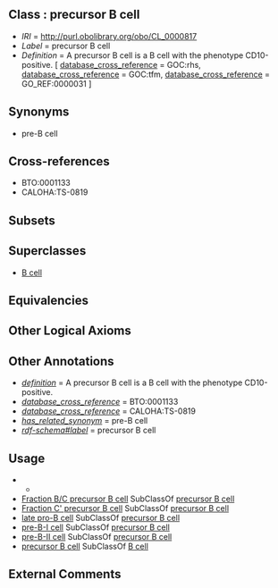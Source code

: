
## Class : precursor B cell

 * *IRI* = http://purl.obolibrary.org/obo/CL_0000817
 * *Label* = precursor B cell
 * *Definition* = A precursor B cell is a B cell with the phenotype CD10-positive. [ [database_cross_reference](../../ef/oboInOwl#hasDbXref.md) = GOC:rhs, [database_cross_reference](../../ef/oboInOwl#hasDbXref.md) = GOC:tfm, [database_cross_reference](../../ef/oboInOwl#hasDbXref.md) = GO_REF:0000031 ]

## Synonyms

 * pre-B cell

## Cross-references

 * BTO:0001133
 * CALOHA:TS-0819

## Subsets


## Superclasses

 * [B cell](../../CL/36/CL_0000236.md)

## Equivalencies


## Other Logical Axioms


## Other Annotations

 * *[definition](../../IAO/15/IAO_0000115.md)* = A precursor B cell is a B cell with the phenotype CD10-positive.
 * *[database_cross_reference](../../ef/oboInOwl#hasDbXref.md)* = BTO:0001133
 * *[database_cross_reference](../../ef/oboInOwl#hasDbXref.md)* = CALOHA:TS-0819
 * *[has_related_synonym](../../ym/oboInOwl#hasRelatedSynonym.md)* = pre-B cell
 * *[rdf-schema#label](../../el/rdf-schema#label.md)* = precursor B cell

## Usage

 * -
 * [Fraction B/C precursor B cell](../../CL/00/CL_0002400.md) SubClassOf [precursor B cell](../../CL/17/CL_0000817.md)
 * [Fraction C' precursor B cell](../../CL/50/CL_0002050.md) SubClassOf [precursor B cell](../../CL/17/CL_0000817.md)
 * [late pro-B cell](../../CL/48/CL_0002048.md) SubClassOf [precursor B cell](../../CL/17/CL_0000817.md)
 * [pre-B-I cell](../../CL/56/CL_0000956.md) SubClassOf [precursor B cell](../../CL/17/CL_0000817.md)
 * [pre-B-II cell](../../CL/55/CL_0000955.md) SubClassOf [precursor B cell](../../CL/17/CL_0000817.md)
 * [precursor B cell](../../CL/17/CL_0000817.md) SubClassOf [B cell](../../CL/36/CL_0000236.md)

## External Comments


